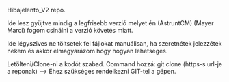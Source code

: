 Hibajelento_V2 repo.

Ide lesz gyüjtve mindig a legfrisebb verzió melyet én (AstruntCM) (Mayer Marci) fogom csinálni a verzió követés miatt.

Ide légyszives ne töltsetek fel fájlokat manuálisan, ha szeretnétek jelezzétek nekem és akkor elmagyarázom hogy hogyan lehetséges.

Letölteni/Clone-ni a kodót szabad. Command hozzá: git clone (https-s url-je a reponak) --> Ehez szükséges rendelkezni GIT-tel a gépen.

